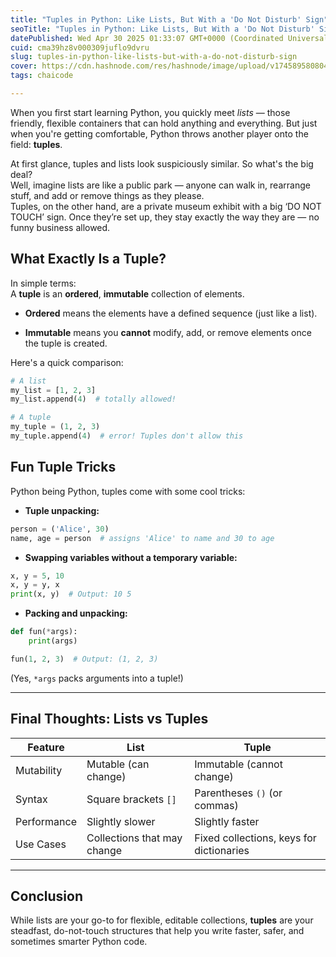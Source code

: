```yaml
---
title: "Tuples in Python: Like Lists, But With a 'Do Not Disturb' Sign"
seoTitle: "Tuples in Python: Like Lists, But With a 'Do Not Disturb' Sign"
datePublished: Wed Apr 30 2025 01:33:07 GMT+0000 (Coordinated Universal Time)
cuid: cma39hz8v000309juflo9dvru
slug: tuples-in-python-like-lists-but-with-a-do-not-disturb-sign
cover: https://cdn.hashnode.com/res/hashnode/image/upload/v1745895808048/a066a387-a84c-4e1b-b50a-b3c1027a67aa.png
tags: chaicode

---
```


When you first start learning Python, you quickly meet *lists* — those friendly, flexible containers that can hold anything and everything. But just when you're getting comfortable, Python throws another player onto the field: **tuples**.

At first glance, tuples and lists look suspiciously similar. So what's the big deal?  
Well, imagine lists are like a public park — anyone can walk in, rearrange stuff, and add or remove things as they please.  
Tuples, on the other hand, are a private museum exhibit with a big ‘DO NOT TOUCH’ sign. Once they’re set up, they stay exactly the way they are — no funny business allowed.

## What Exactly Is a Tuple?

In simple terms:  
A **tuple** is an **ordered**, **immutable** collection of elements.

* **Ordered** means the elements have a defined sequence (just like a list).
    
* **Immutable** means you **cannot** modify, add, or remove elements once the tuple is created.
    

Here's a quick comparison:

```python
# A list
my_list = [1, 2, 3]
my_list.append(4)  # totally allowed!

# A tuple
my_tuple = (1, 2, 3)
my_tuple.append(4)  # error! Tuples don't allow this
```

## Fun Tuple Tricks

Python being Python, tuples come with some cool tricks:

* **Tuple unpacking:**
    

```python
person = ('Alice', 30)
name, age = person  # assigns 'Alice' to name and 30 to age
```

* **Swapping variables without a temporary variable:**
    

```python
x, y = 5, 10
x, y = y, x
print(x, y)  # Output: 10 5
```

* **Packing and unpacking:**
    

```python
def fun(*args):
    print(args)

fun(1, 2, 3)  # Output: (1, 2, 3)
```

(Yes, `*args` packs arguments into a tuple!)

---

## Final Thoughts: Lists vs Tuples

| Feature | List | Tuple |
| --- | --- | --- |
| Mutability | Mutable (can change) | Immutable (cannot change) |
| Syntax | Square brackets `[]` | Parentheses `()` (or commas) |
| Performance | Slightly slower | Slightly faster |
| Use Cases | Collections that may change | Fixed collections, keys for dictionaries |

---

## Conclusion

While lists are your go-to for flexible, editable collections, **tuples** are your steadfast, do-not-touch structures that help you write faster, safer, and sometimes smarter Python code.